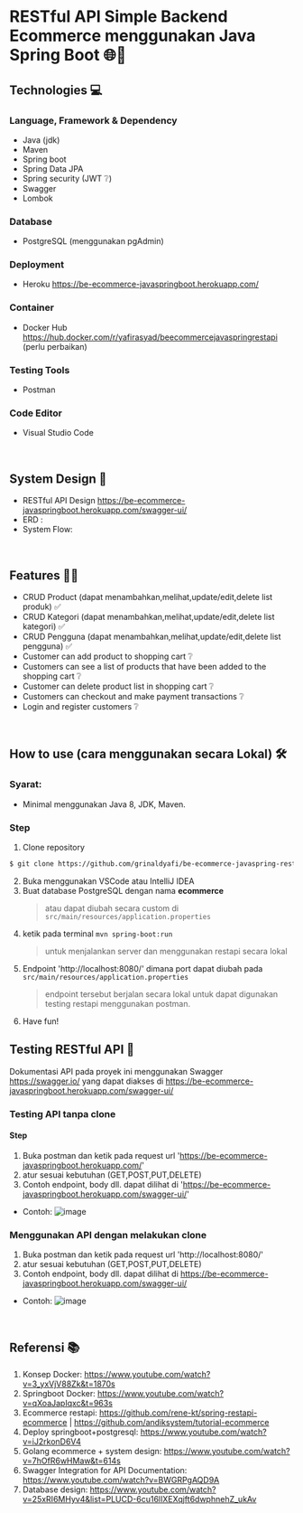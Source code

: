 # RESTful API Simple Backend Ecommerce menggunakan Java Spring Boot :globe_with_meridians::leaves:

## Technologies :computer:

### Language, Framework & Dependency
- Java (jdk)
- Maven
- Spring boot
- Spring Data JPA 
- Spring security (JWT :grey_question:)
- Swagger 
- Lombok
### Database
- PostgreSQL (menggunakan pgAdmin)
### Deployment
- Heroku https://be-ecommerce-javaspringboot.herokuapp.com/
### Container
- Docker Hub https://hub.docker.com/r/yafirasyad/beecommercejavaspringrestapi (perlu perbaikan)
### Testing Tools
- Postman
### Code Editor 
- Visual Studio Code

<br>

## System Design :memo:
- RESTful API Design https://be-ecommerce-javaspringboot.herokuapp.com/swagger-ui/
- ERD : 
- System Flow: 

<br>

## Features :man_technologist:
- CRUD Product (dapat menambahkan,melihat,update/edit,delete list produk) :white_check_mark:
- CRUD Kategori (dapat menambahkan,melihat,update/edit,delete list kategori) :white_check_mark:
- CRUD Pengguna (dapat menambahkan,melihat,update/edit,delete list pengguna) :white_check_mark:
- Customer can add product to shopping cart :grey_question:
- Customers can see a list of products that have been added to the shopping cart :grey_question:
- Customer can delete product list in shopping cart :grey_question:
- Customers can checkout and make payment transactions :grey_question:
- Login and register customers :grey_question:

<br>

## How to use (cara menggunakan secara Lokal) :hammer_and_wrench:	
### Syarat:
- Minimal menggunakan Java 8, JDK, Maven.
### Step
1. Clone repository
```bash
$ git clone https://github.com/grinaldyafi/be-ecommerce-javaspring-restapi.git
```
2. Buka menggunakan VSCode atau IntelliJ IDEA
3. Buat database PostgreSQL dengan nama **ecommerce** 
   > atau dapat diubah secara custom di ```src/main/resources/application.properties```
4. ketik pada terminal ```mvn spring-boot:run```
   > untuk menjalankan server dan menggunakan restapi secara lokal
5. Endpoint 'http://localhost:8080/' dimana port dapat diubah pada ```src/main/resources/application.properties```
   > endpoint tersebut berjalan secara lokal untuk dapat digunakan testing restapi menggunakan postman.
6. Have fun! 

## Testing RESTful API :test_tube:
   Dokumentasi API pada proyek ini menggunakan Swagger https://swagger.io/ yang dapat diakses di https://be-ecommerce-javaspringboot.herokuapp.com/swagger-ui/
   
### Testing API tanpa clone
#### Step
1. Buka postman dan ketik pada request url 'https://be-ecommerce-javaspringboot.herokuapp.com/'
2. atur sesuai kebutuhan (GET,POST,PUT,DELETE)
3. Contoh endpoint, body dll. dapat dilihat di 'https://be-ecommerce-javaspringboot.herokuapp.com/swagger-ui/'
- Contoh:
![image](https://user-images.githubusercontent.com/46275481/196953688-5faf84a9-cc3c-4502-bf95-2cac24678a9a.png)

### Menggunakan API dengan melakukan clone
1. Buka postman dan ketik pada request url 'http://localhost:8080/'
2. atur sesuai kebutuhan (GET,POST,PUT,DELETE)
3. Contoh endpoint, body dll. dapat dilihat di https://be-ecommerce-javaspringboot.herokuapp.com/swagger-ui/
- Contoh:
![image](https://user-images.githubusercontent.com/46275481/196954320-c3194820-8b19-4c33-a039-fae96eee0ceb.png)

<br>

## Referensi :books:
1. Konsep Docker: https://www.youtube.com/watch?v=3_yxVjV88Zk&t=1870s
2. Springboot Docker: https://www.youtube.com/watch?v=qXoaJapIqxc&t=963s
3. Ecommerce restapi: https://github.com/rene-kt/spring-restapi-ecommerce | https://github.com/andiksystem/tutorial-ecommerce
4. Deploy springboot+postgresql: https://www.youtube.com/watch?v=iJ2rkonD6V4
6. Golang ecommerce + system design: https://www.youtube.com/watch?v=7hOfR6wHMaw&t=614s
7. Swagger Integration for API Documentation: https://www.youtube.com/watch?v=BWGRPgAQD9A
8. Database design: https://www.youtube.com/watch?v=25xRI6MHyv4&list=PLUCD-6cu16lIXEXqjft6dwphnehZ_ukAv
